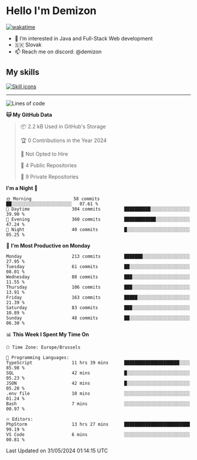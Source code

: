 # Hello I'm Demizon
[![wakatime](https://wakatime.com/badge/user/6ad1949f-d6d7-44f9-9eee-c35e54cc499b.svg)](https://wakatime.com/@6ad1949f-d6d7-44f9-9eee-c35e54cc499b)
- 👀 I’m interested in Java and Full-Stack Web development
- 🇸🇰 Slovak
- 📫 Reach me on discord: @demizon

## My skills
[![Skill icons](https://skillicons.dev/icons?i=java,js,ts,html,css,react,nextjs,tailwind,supabase,py,git,docker,linux,mysql,postgres,mongo&theme=dark)](https://github.com/Demizon3433)

---

<!--START_SECTION:waka-->
![Lines of code](https://img.shields.io/badge/From%20Hello%20World%20I%27ve%20Written-234.2%20thousand%20lines%20of%20code-blue)

**🐱 My GitHub Data** 

> 📦 2.2 kB Used in GitHub's Storage 
 > 
> 🏆 0 Contributions in the Year 2024
 > 
> 🚫 Not Opted to Hire
 > 
> 📜 4 Public Repositories 
 > 
> 🔑 9 Private Repositories 
 > 
**I'm a Night 🦉** 

```text
🌞 Morning                58 commits          ██░░░░░░░░░░░░░░░░░░░░░░░   07.61 % 
🌆 Daytime                304 commits         ██████████░░░░░░░░░░░░░░░   39.90 % 
🌃 Evening                360 commits         ████████████░░░░░░░░░░░░░   47.24 % 
🌙 Night                  40 commits          █░░░░░░░░░░░░░░░░░░░░░░░░   05.25 % 
```
📅 **I'm Most Productive on Monday** 

```text
Monday                   213 commits         ███████░░░░░░░░░░░░░░░░░░   27.95 % 
Tuesday                  61 commits          ██░░░░░░░░░░░░░░░░░░░░░░░   08.01 % 
Wednesday                88 commits          ███░░░░░░░░░░░░░░░░░░░░░░   11.55 % 
Thursday                 106 commits         ███░░░░░░░░░░░░░░░░░░░░░░   13.91 % 
Friday                   163 commits         █████░░░░░░░░░░░░░░░░░░░░   21.39 % 
Saturday                 83 commits          ███░░░░░░░░░░░░░░░░░░░░░░   10.89 % 
Sunday                   48 commits          ██░░░░░░░░░░░░░░░░░░░░░░░   06.30 % 
```


📊 **This Week I Spent My Time On** 

```text
🕑︎ Time Zone: Europe/Brussels

💬 Programming Languages: 
TypeScript               11 hrs 39 mins      █████████████████████░░░░   85.98 % 
SQL                      42 mins             █░░░░░░░░░░░░░░░░░░░░░░░░   05.23 % 
JSON                     42 mins             █░░░░░░░░░░░░░░░░░░░░░░░░   05.20 % 
.env file                10 mins             ░░░░░░░░░░░░░░░░░░░░░░░░░   01.24 % 
Bash                     7 mins              ░░░░░░░░░░░░░░░░░░░░░░░░░   00.97 % 

🔥 Editors: 
PhpStorm                 13 hrs 27 mins      █████████████████████████   99.19 % 
VS Code                  6 mins              ░░░░░░░░░░░░░░░░░░░░░░░░░   00.81 % 
```


 Last Updated on 31/05/2024 01:14:15 UTC
<!--END_SECTION:waka-->
